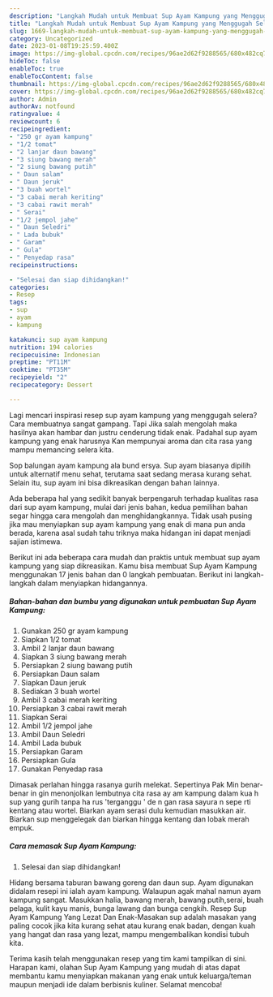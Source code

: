 ```yaml
---
description: "Langkah Mudah untuk Membuat Sup Ayam Kampung yang Menggugah Selera, Buat Buka Puasa Bikin Ngiler"
title: "Langkah Mudah untuk Membuat Sup Ayam Kampung yang Menggugah Selera, Buat Buka Puasa Bikin Ngiler"
slug: 1669-langkah-mudah-untuk-membuat-sup-ayam-kampung-yang-menggugah-selera-buat-buka-puasa-bikin-ngiler
category: Uncategorized
date: 2023-01-08T19:25:59.400Z
image: https://img-global.cpcdn.com/recipes/96ae2d62f9288565/680x482cq70/sup-ayam-kampung-foto-resep-utama.jpg
hideToc: false
enableToc: true
enableTocContent: false
thumbnail: https://img-global.cpcdn.com/recipes/96ae2d62f9288565/680x482cq70/sup-ayam-kampung-foto-resep-utama.jpg
cover: https://img-global.cpcdn.com/recipes/96ae2d62f9288565/680x482cq70/sup-ayam-kampung-foto-resep-utama.jpg
author: Admin
authorAv: notfound
ratingvalue: 4
reviewcount: 6
recipeingredient:
- "250 gr ayam kampung"
- "1/2 tomat"
- "2 lanjar daun bawang"
- "3 siung bawang merah"
- "2 siung bawang putih"
- " Daun salam"
- " Daun jeruk"
- "3 buah wortel"
- "3 cabai merah keriting"
- "3 cabai rawit merah"
- " Serai"
- "1/2 jempol jahe"
- " Daun Seledri"
- " Lada bubuk"
- " Garam"
- " Gula"
- " Penyedap rasa"
recipeinstructions:

- "Selesai dan siap dihidangkan!"
categories:
- Resep
tags:
- sup
- ayam
- kampung

katakunci: sup ayam kampung 
nutrition: 194 calories
recipecuisine: Indonesian
preptime: "PT11M"
cooktime: "PT35M"
recipeyield: "2"
recipecategory: Dessert

---
```



Lagi mencari inspirasi resep sup ayam kampung yang menggugah selera? Cara membuatnya sangat gampang. Tapi Jika salah mengolah maka hasilnya akan hambar dan justru cenderung tidak enak. Padahal sup ayam kampung yang enak harusnya Kan mempunyai aroma dan cita rasa yang mampu memancing selera kita.


Sop balungan ayam kampung ala bund ersya. Sup ayam biasanya dipilih untuk alternatif menu sehat, terutama saat sedang merasa kurang sehat. Selain itu, sup ayam ini bisa dikreasikan dengan bahan lainnya.

Ada beberapa hal yang sedikit banyak berpengaruh terhadap kualitas rasa dari sup ayam kampung, mulai dari jenis bahan, kedua pemilihan bahan segar hingga cara mengolah dan menghidangkannya. Tidak usah pusing jika mau menyiapkan sup ayam kampung yang enak di mana pun anda berada, karena asal sudah tahu triknya maka hidangan ini dapat menjadi sajian istimewa.


Berikut ini ada beberapa cara mudah dan praktis untuk membuat sup ayam kampung yang siap dikreasikan. Kamu bisa membuat Sup Ayam Kampung menggunakan 17 jenis bahan dan 0 langkah pembuatan. Berikut ini langkah-langkah dalam menyiapkan hidangannya.

<!--inarticleads1-->

##### Bahan-bahan dan bumbu yang digunakan untuk pembuatan Sup Ayam Kampung:

1. Gunakan 250 gr ayam kampung
1. Siapkan 1/2 tomat
1. Ambil 2 lanjar daun bawang
1. Siapkan 3 siung bawang merah
1. Persiapkan 2 siung bawang putih
1. Persiapkan  Daun salam
1. Siapkan  Daun jeruk
1. Sediakan 3 buah wortel
1. Ambil 3 cabai merah keriting
1. Persiapkan 3 cabai rawit merah
1. Siapkan  Serai
1. Ambil 1/2 jempol jahe
1. Ambil  Daun Seledri
1. Ambil  Lada bubuk
1. Persiapkan  Garam
1. Persiapkan  Gula
1. Gunakan  Penyedap rasa


Dimasak perlahan hingga rasanya gurih melekat. Sepertinya Pak Min benar-benar in gin menonjolkan lembutnya cita rasa ay am kampung dalam kua h sup yang gurih tanpa ha rus &#39;terganggu &#39; de n gan rasa sayura n sepe rti kentang atau wortel. Biarkan ayam serasi dulu kemudian masukkan air. Biarkan sup menggelegak dan biarkan hingga kentang dan lobak merah empuk. 

<!--inarticleads2-->

##### Cara memasak Sup Ayam Kampung:


1. Selesai dan siap dihidangkan!

Hidang bersama taburan bawang goreng dan daun sup. Ayam digunakan didalam resepi ini ialah ayam kampung. Walaupun agak mahal namun ayam kampung sangat. Masukkan halia, bawang merah, bawang putih,serai, buah pelaga, kulit kayu manis, bunga lawang dan bunga cengkih. Resep Sup Ayam Kampung Yang Lezat Dan Enak-Masakan sup adalah masakan yang paling cocok jika kita kurang sehat atau kurang enak badan, dengan kuah yang hangat dan rasa yang lezat, mampu mengembalikan kondisi tubuh kita. 

Terima kasih telah menggunakan resep yang tim kami tampilkan di sini. Harapan kami, olahan Sup Ayam Kampung yang mudah di atas dapat membantu kamu menyiapkan makanan yang enak untuk keluarga/teman maupun menjadi ide dalam berbisnis kuliner. Selamat mencoba!
